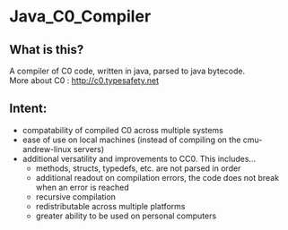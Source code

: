 Java_C0_Compiler
================

What is this?<br>
-----------------
A compiler of C0 code, written in java, parsed to java bytecode.<br>
More about C0 : http://c0.typesafety.net

Intent:<br>
-----------------
<ul>
    <li>compatability of compiled C0 across multiple systems<br>
    <li>ease of use on local machines (instead of compiling on the cmu-andrew-linux servers)<br>
    <li>additional versatility and improvements to CC0. This includes...<br>
    <ul>
        <li> methods, structs, typedefs, etc. are not parsed in order
        <li> additional readout on compilation errors, the code does not break when an error is reached
        <li> recursive compilation
        <li> redistributable across multiple platforms
        <li> greater ability to be used on personal computers
    </ul>
</ul>
